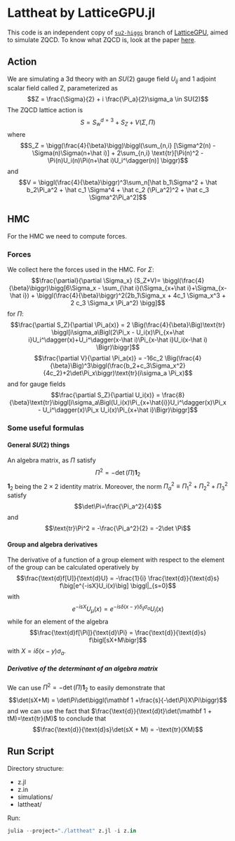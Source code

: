 # Lattheat by LatticeGPU.jl
This code is an independent copy of [`su2-higgs`](https://igit.ific.uv.es/gtelo/latticegpu.jl) branch of [LatticeGPU](https://igit.ific.uv.es/alramos/latticegpu.jl), aimed to simulate ZQCD. To know what ZQCD is, look at the paper [here](https://arxiv.org/abs/0801.1566v2).  
  
## Action
We are simulating a 3d theory with an $SU(2)$ gauge field $U_{ij}$  and 1 adjoint scalar field called Z, parameterized as
$$Z = \frac{\Sigma}{2} + i \frac{\Pi_a}{2}\sigma_a \in SU(2)$$
The ZQCD lattice action is 
$$S = S_{w}^{d=3} + S_Z + V(\Sigma,\Pi)$$
where 
$$S_Z = \bigg(\frac{4}{\beta}\bigg)\biggl(\sum_{n,i} [\Sigma^2(n) - \Sigma(n)\Sigma(n+\hat i)] + 2\sum_{n,i}      \text{tr}[\Pi(n)^2 - \Pi(n)U_i(n)\Pi(n+\hat i)U_i^\dagger(n)]  \biggr)$$
and 
$$V = \biggl(\frac{4}{\beta}\biggr)^3\sum_n[\hat b_1\Sigma^2 + \hat b_2\Pi_a^2 + \hat c_1  \Sigma^4 + \hat c_2 (\Pi_a^2)^2 + \hat c_3  \Sigma^2\Pi_a^2]$$


## HMC
For the HMC we need to compute forces.
### Forces
We collect here the forces used in the HMC. For $\Sigma$:
$$\frac{\partial}{\partial \Sigma_x} (S_Z+V)= \biggl(\frac{4}{\beta}\biggr)\bigg[6\Sigma_x - \sum_{\hat i}(\Sigma_{x+\hat i}+\Sigma_{x-\hat i}) +  \biggl(\frac{4}{\beta}\biggr)^2(2b_1\Sigma_x + 4c_1 \Sigma_x^3 + 2 c_3 \Sigma_x \Pi_a^2) \bigg]$$
for $\Pi$:
$$\frac{\partial S_Z}{\partial \Pi_a(x)} = 2 \Big(\frac{4}{\beta}\Big)\text{tr} \biggl[i\sigma_a\Bigl(2\Pi_x - U_i(x)\Pi_{x+\hat i}U_i^\dagger(x)+U_i^\dagger(x-\hat i)\Pi_{x-\hat i}U_i(x-\hat i) \Bigr)\biggr]$$
$$\frac{\partial V}{\partial \Pi_a(x)} = -16c_2 \Big(\frac{4}{\beta}\Big)^3\biggl(\frac{b_2+c_3\Sigma_x^2}{4c_2}+2\det\Pi_x\biggr)\text{tr}(i\sigma_a \Pi_x)$$
and for gauge fields
$$\frac{\partial S_Z}{\partial U_i(x)} = \frac{8}{\beta}\text{tr}\biggl[i\sigma_a\Bigl(U_i(x)\Pi_{x+\hat{i}}U_i^\dagger(x)\Pi_x - U_i^\dagger(x)\Pi_x U_i(x)\Pi_{x+\hat i}\Bigr)\biggr]$$
### Some useful formulas
#### General $SU(2)$ things
An algebra matrix, as $\Pi$ satisfy
$$\Pi^2 = -\det(\Pi)\mathbf 1_2$$
$\mathbf 1_2$ being the $2\times 2$ identity matrix. Moreover, the norm $\Pi_a^2\equiv \Pi_1^2+\Pi_2^2+\Pi_3^2$ satisfy
$$\det\Pi=\frac{\Pi_a^2}{4}$$
and
$$\text{tr}\Pi^2 = -\frac{\Pi_a^2}{2} = -2\det \Pi$$


#### Group and algebra derivatives
The derivative of a function of a group element with respect to the element of the group can be calculated operatively by
$$\frac{\text{d}f[U]}{\text{d}U} = -\frac{1}{i} \frac{\text{d}}{\text{d}s} f\big[e^{-isX}U_i(x)\big] \biggl|_{s=0}$$
with 
$$e^{-isX}U_\mu(x) = e^{-is\delta(x-y)\delta_{ij}\sigma_a}U_i(x)$$
while for an element of the algebra 
$$\frac{\text{d}f[\Pi]}{\text{d}\Pi} = \frac{\text{d}}{\text{d}s} f\bigl[sX+M\bigr]$$
with $X=i\delta(x-y)\sigma_a$.

##### Derivative of the determinant of an algebra matrix
We can use $\Pi^2 = -\det(\Pi)\mathbf 1_2$ to easily demonstrate that
$$\det(sX+M) = \det\Pi\det\biggl(\mathbf 1 +\frac{s}{-\det\Pi}X\Pi\biggr)$$
and we can use the fact that $\frac{\text{d}}{\text{d}t}\det(\mathbf 1 + tM)=\text{tr}(M)$ to conclude that
$$\frac{\text{d}}{\text{d}s}\det(sX + M) = -\text{tr}(XM)$$


## Run Script
Directory structure:
- z.jl
- z.in
- simulations/
- lattheat/

Run:
```julia
julia --project="./lattheat" z.jl -i z.in
```
